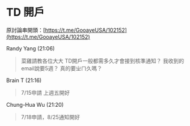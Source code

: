 # TD 開戶

原討論串開頭：[https://t.me/GooayeUSA/102152](https://t.me/GooayeUSA/102152)

Randy Yang (21:06)
> 菜雞請教各位大大
> TD開戶一般都需多久才會接到核準通知？  我收到的email說要5週？ 真的要ㄓㄇ久嗎？

Brain T (21:16)
> 7/15申請 上週五開好

Chung-Hua Wu (21:20)
> 7/18申請，8/25通知開好
